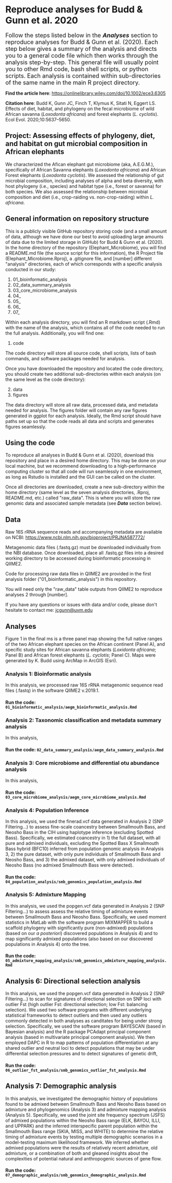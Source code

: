 # Reproduce analyses for Budd & Gunn et al. 2020
<font size="+1">Follow the steps listed below in the <b><i>Analyses</i></b> section to reproduce analyses for Budd & Gunn et al. (2020). Each step below gives a summary of the analysis and directs you to a general code file which then works through the analysis step-by-step. This general file will usually point you to other Rmd code, bash shell scripts, or python scripts. Each analysis is contained within sub-directories of the same name in the main R project directory.</font>

<b>Find the article here</b>: <a href="url">https://onlinelibrary.wiley.com/doi/10.1002/ece3.6305</a>

<b>Citation here</b>: Budd K, Gunn JC, Finch T, Klymus K, Sitati N, Eggert LS. Effects of diet, habitat, and phylogeny on the fecal microbiome of wild African savanna (<i>Loxodonta africana</i>) and forest elephants (<i>L. cyclotis</i>). Ecol Evol. 2020;10:5637–5650.

## Project: Assessing effects of phylogeny, diet, and habitat on gut microbial composition in African elephants 
We characterized the Afican elephant gut microbiome (aka, A.E.G.M.), specifically of African Savanna elephants (<i>Loxodonta africana</i>) and African Forest elephants (<i>Loxodonta cyclotis</i>). We assessed the relationship of gut microbial composition, including analyses of alpha and beta diversity, with host phylogeny (i.e., species) and habitat type (i.e., forest or savanna) for both species. We also assessed the relationship between microbial composition and diet (i.e., crop-raiding vs. non-crop-raiding) within <i>L. africana</i>. 

## General information on repository structure
This is a publicly visible GitHub repository storing code (and a small amount of data, although we have done our best to avoid uploading large amounts of data due to the limited storage in GitHub) for Budd & Gunn et al. (2020). In the home directory of the repository (Elephant_Microbiome), you will find a README.md file (the source script for this information), the R Project file (Elephant_Microbiome.Rproj), a .gitignore file, and [number] different "analysis" directories, each of which corresponds with a specific analysis conducted in our study:

1) 01_bioinformatic_analysis
2) 02_data_summary_analysis
3) 03_core_microbiome_analysis
4) 04_
5) 05_
6) 06_
7) 07_

Within each analysis directory, you will find an R markdown script (.Rmd) with the name of the analysis, which contains all of the code needed to run the full analysis. Additionally, you will find one:

1) code

The code directory will store all source code, shell scripts, lists of bash commands, and software packages needed for analysis. 

Once you have downloaded the repository and located the code directory, you should create two additional sub-directories within each analysis (on the same level as the code directory):

2) data
3) figures

The data directory will store all raw data, processed data, and metadata needed for analysis. The figures folder will contain any raw figures generated in ggplot for each analysis. Ideally, the Rmd script should have paths set up so that the code reads all data and scripts and generates figures seamlessly.

## Using the code
To reproduce all analyses in Budd & Gunn et al. (2020), download this repository and place in a desired home directory. This may be done on your local machine, but we recommend downloading to a high-performance computing cluster so that all code will run seamlessly in one environment, as long as Rstudio is installed and the GUI can be called on the cluster.

Once all directories are downloaded, create a new sub-directory within the home directory (same level as the seven analysis directories, .Rproj, README.md, etc.) called "raw_data". This is where you will store the raw genomic data and associated sample metadata (see <i><b>Data</i></b> section below).

## Data
Raw 16S rRNA sequence reads and accompanying metadata are available on NCBI: <a href="url">https://www.ncbi.nlm.nih.gov/bioproject/PRJNA587772/</a>

Metagenomic data files (.fastq.gz) must be downloaded individually from the NBI database. Once downloaded, place all .fastq.gz files into a desired working directory to be accessed during bioinformatic processing in QIIME2.

Code for processing raw data files in QIIME2 are provided in the first analysis folder ("01_bioinformatic_analysis") in this repository.

You will need only the "raw_data" table outputs from QIIME2 to reproduce analyses 2 through [number].

If you have any questions or issues with data and/or code, please don't hesitate to contact me: jcgunn@uvm.edu

## Analyses

Figure 1 in the final ms is a three panel map showing the full native ranges of the two African elephant species on the African continent (Panel A), and specific study sites for African savanna elephants (<i>Loxidonta africana</i>; Panel B) and African forest elephants (<i>L. cyclotis</i>; Panel C). Maps were generated by K. Budd using ArcMap in ArcGIS (Esri).

### Analysis 1: Bioinformatic analysis
In this analysis, we processed raw 16S rRNA metagenomic sequence read files (.fastq) in the software QIIME2 v.2019.1.

#### Run the code: `01_bioinformatic_analysis/aegm_bioinformatic_analysis.Rmd`

### Analysis 2: Taxonomic classification and metadata summary analysis
In this analysis,

#### Run the code: `02_data_summary_analysis/aegm_data_summary_analysis.Rmd`

### Analysis 3: Core microbiome and differential otu abundance analysis
In this analysis, 

#### Run the code: `03_core_microbiome_analysis/aegm_core_microbiome_analysis.Rmd`

### Analysis 4: Population Inference
In this analysis, we used the finerad.vcf data generated in Analysis 2 (SNP Filtering...) to assess fine-scale coancestry between Smallmouth Bass, and Neosho Bass in the CIH using haplotype inference (excluding Spotted Bass). Specifically, we estimated coancestry in 1) the full dataset, with all pure and admixed individuals, excluding the Spotted Bass X Smallmouth Bass hybrid (BFC10) inferred from population genomic analysis in Analysis 3, 2) the pure dataset, with only pure individuals of Smallmouth Bass and Neosho Bass, and 3) the admixed dataset, with only admixed individuals of Neosho Bass (no admixed Smallmouth Bass were detected).

#### Run the code: `04_population_analysis/smb_genomics_population_analysis.Rmd`

### Analysis 5: Admixture Mapping
In this analysis, we used the popgen.vcf data generated in Analysis 2 (SNP Filtering...) to assess assess the relative timing of admixture events between Smallmouth Bass and Neosho Bass. Specifically, we used moment statistics in MatLab with the software program MIXMAPPER to build a scaffold phylogeny with significantly pure (non-admixed) populations (based on our <i>a posteriori</i>) discovered populations in Analysis 4) and to map significantly admixed populations (also based on our discovered populations in Analysis 4) onto the tree. 

#### Run the code: `05_admixture_mapping_analysis/smb_genomics_admixture_mapping_analysis.Rmd`

## Analysis 6: Directional selection analysis
In this analysis, we used the popgen.vcf data generated in Analysis 2 (SNP Filtering...) to scan for signatures of directional selection on SNP loci with outlier Fst (high outlier Fst: directional selection; low Fst: balancing selection). We used two software programs with different underlying statistical frameworks to detect outliers and then used any outliers commonly detected in both analyses as canditates for being under strong selection. Specifically, we used the software program BAYESCAN (based in Bayesian analysis) and the R package PCAdapt principal component analysis (based in multivariate principal component analysis). We then employed DAPC in R to map patterns of population differentiation at any shared outlier and neutral loci to detect populations that may be under differential selection pressures and to detect signatures of genetic drift,

#### Run the code: `06_outlier_fst_analysis/smb_genomics_outlier_fst_analysis.Rmd`

## Analysis 7: Demographic analysis
In this analysis, we investigated the demographic history of populations found to be admixed between Smallmouth Bass and Neosho Bass based on admixture and phylogenomics (Analysis 3) and admixture mapping analysis (Analysis 5). Specifically, we used the joint site frequency spectrum (JSFS) of admixed populations within the Neosho Bass range (ELK, BAYOU, ILLI, and UPPARK) and the inferred interspecific parent population within the Smallmouth Bass range (SKIA, MISS, and WHITE) to determine the relative timing of admixture events by testing multiple demographic scenarios in a model-testing maximum likelihood framework. We inferred whether admixed populations were the results of relatively recent admixture, old admixture, or a combination of both and gleaned insights about the complexities of potential natural and anthropogenic sources of gene flow.

#### Run the code: `07_demographic_analysis/smb_genomics_demographic_analysis.Rmd`